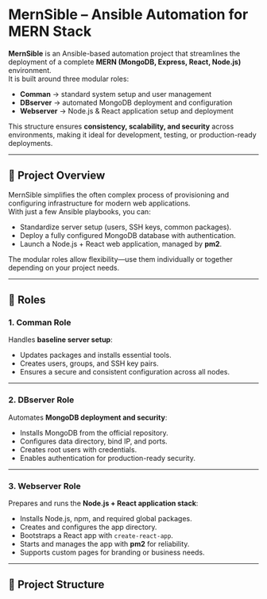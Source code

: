 # MernSible – Ansible Automation for MERN Stack

**MernSible** is an Ansible-based automation project that streamlines the deployment of a complete **MERN (MongoDB, Express, React, Node.js)** environment.  
It is built around three modular roles:  

- **Comman** → standard system setup and user management  
- **DBserver** → automated MongoDB deployment and configuration  
- **Webserver** → Node.js & React application setup and deployment  

This structure ensures **consistency, scalability, and security** across environments, making it ideal for development, testing, or production-ready deployments.  

---

## 📌 Project Overview

MernSible simplifies the often complex process of provisioning and configuring infrastructure for modern web applications.  
With just a few Ansible playbooks, you can:  

- Standardize server setup (users, SSH keys, common packages).  
- Deploy a fully configured MongoDB database with authentication.  
- Launch a Node.js + React web application, managed by **pm2**.  

The modular roles allow flexibility—use them individually or together depending on your project needs.  

---

## 🚀 Roles

### 1. Comman Role
Handles **baseline server setup**:  
- Updates packages and installs essential tools.  
- Creates users, groups, and SSH key pairs.  
- Ensures a secure and consistent configuration across all nodes.  

---

### 2. DBserver Role
Automates **MongoDB deployment and security**:  
- Installs MongoDB from the official repository.  
- Configures data directory, bind IP, and ports.  
- Creates root users with credentials.  
- Enables authentication for production-ready security.  

---

### 3. Webserver Role
Prepares and runs the **Node.js + React application stack**:  
- Installs Node.js, npm, and required global packages.  
- Creates and configures the app directory.  
- Bootstraps a React app with `create-react-app`.  
- Starts and manages the app with **pm2** for reliability.  
- Supports custom pages for branding or business needs.  

---

## 📂 Project Structure

